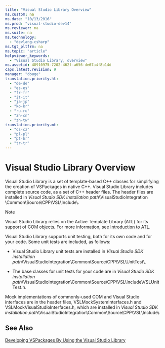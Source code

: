 ```yaml
---
title: "Visual Studio Library Overview"
ms.custom: na
ms.date: "10/13/2016"
ms.prod: "visual-studio-dev14"
ms.reviewer: na
ms.suite: na
ms.technology: 
  - "devlang-csharp"
ms.tgt_pltfrm: na
ms.topic: "article"
helpviewer_keywords: 
  - "Visual Studio Library, overview"
ms.assetid: 48910975-7202-462f-a656-de67a4f8b14d
caps.latest.revision: 9
manager: "douge"
translation.priority.ht: 
  - "de-de"
  - "es-es"
  - "fr-fr"
  - "it-it"
  - "ja-jp"
  - "ko-kr"
  - "ru-ru"
  - "zh-cn"
  - "zh-tw"
translation.priority.mt: 
  - "cs-cz"
  - "pl-pl"
  - "pt-br"
  - "tr-tr"
---
```

# Visual Studio Library Overview
Visual Studio Library is a set of template-based C++ classes for simplifying the creation of VSPackages in native C++. Visual Studio Library includes complete source code, as a set of C++ header files. The header files are installed in *Visual Studio SDK installation path*\VisualStudioIntegration \Common\Source\CPP\VSL\Include\\.  
  
> [!NOTE]
>  Visual Studio Library relies on the Active Template Library (ATL) for its support of COM objects. For more information, see [Introduction to ATL](../Topic/Introduction%20to%20ATL.md).  
  
 Visual Studio Library supports unit testing, both for its own code and for your code. Some unit tests are included, as follows:  
  
-   Visual Studio Library unit tests are installed in *Visual Studio SDK installation path*\VisualStudioIntegration\Common\Source\CPP\VSL\UnitTest\\.  
  
-   The base classes for unit tests for your code are in *Visual Studio SDK installation path*\VisualStudioIntegration\Common\Source\CPP\VSL\Include\VSLUnitTest.h.  
  
 Mock implementations of commonly-used COM and Visual Studio interfaces are in the header files, VSLMockSystemInterfaces.h and VSLMockVisualStudioInterfaces.h, which are installed in *Visual Studio SDK installation path*\VisualStudioIntegration\Common\Source\CPP\VSL\Include\\.  
  
## See Also  
 [Developing VSPackages By Using the Visual Studio Library](../misc/developing-vspackages-by-using-the-visual-studio-library.md)